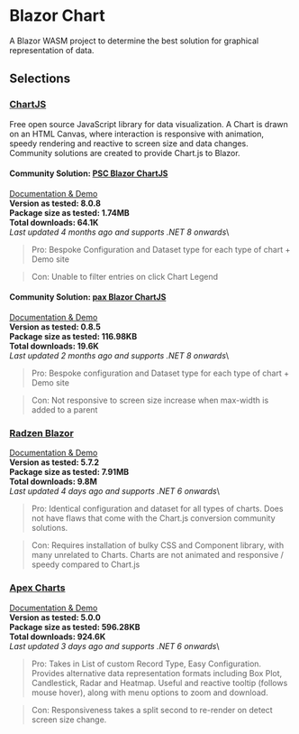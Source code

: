# Blazor Chart
A Blazor WASM project to determine the best solution for graphical representation of data.

## Selections

### [ChartJS](https://www.chartjs.org/)
Free open source JavaScript library for data visualization. 
A Chart is drawn on an HTML Canvas, where interaction is responsive with animation, speedy rendering and reactive to screen size and data changes.
Community solutions are created to provide Chart.js to Blazor.

#### Community Solution: [PSC Blazor ChartJS](https://www.nuget.org/packages/PSC.Blazor.Components.Chartjs)
[Documentation & Demo](https://chartjs.puresourcecode.com/)\
**Version as tested: 8.0.8**\
**Package size as tested: 1.74MB**\
**Total downloads: 64.1K**\
*Last updated 4 months ago and supports .NET 8 onwards*\

> Pro: Bespoke Configuration and Dataset type for each type of chart + Demo site

> Con: Unable to filter entries on click Chart Legend

#### Community Solution: [pax Blazor ChartJS](https://www.nuget.org/packages/pax.BlazorChartJs)
[Documentation & Demo](https://ipax77.github.io/pax.BlazorChartJs/)\
**Version as tested: 0.8.5**\
**Package size as tested: 116.98KB**\
**Total downloads: 19.6K**\
*Last updated 2 months ago and supports .NET 8 onwards*\

> Pro: Bespoke configuration and Dataset type for each type of chart + Demo site

> Con: Not responsive to screen size increase when max-width is added to a parent

### [Radzen Blazor](https://www.nuget.org/packages/Radzen.Blazor)
[Documentation & Demo](https://blazor.radzen.com/area-chart?theme=material3)\
**Version as tested: 5.7.2**\
**Package size as tested: 7.91MB**\
**Total downloads: 9.8M**\
*Last updated 4 days ago and supports .NET 6 onwards*\

> Pro: Identical configuration and dataset for all types of charts. Does not have flaws that come with the Chart.js conversion community solutions.

> Con: Requires installation of bulky CSS and Component library, with many unrelated to Charts. Charts are not animated and responsive / speedy compared to Chart.js

### [Apex Charts](https://www.nuget.org/packages/Blazor-ApexCharts)
[Documentation & Demo](https://apexcharts.github.io/Blazor-ApexCharts/)\
**Version as tested: 5.0.0**\
**Package size as tested: 596.28KB**\
**Total downloads: 924.6K**\
*Last updated 3 days ago and supports .NET 6 onwards*\

> Pro: Takes in List of custom Record Type, Easy Configuration. Provides alternative data representation formats including Box Plot, Candlestick, Radar and Heatmap. Useful and reactive tooltip (follows mouse hover), along with menu options to zoom and download.

> Con: Responsiveness takes a split second to re-render on detect screen size change.
